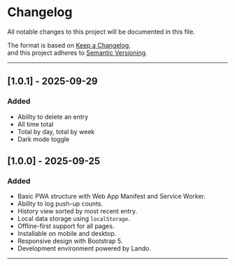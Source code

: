 # Changelog
All notable changes to this project will be documented in this file.

The format is based on [Keep a Changelog](https://keepachangelog.com/en/1.0.0/),  
and this project adheres to [Semantic Versioning](https://semver.org/spec/v2.0.0.html).

---

## [1.0.1] - 2025-09-29
### Added
- Ability to delete an entry
- All time total
- Total by day, total by week
- Dark mode toggle

## [1.0.0] - 2025-09-25
### Added
- Basic PWA structure with Web App Manifest and Service Worker.
- Ability to log push-up counts.
- History view sorted by most recent entry.
- Local data storage using `localStorage`.
- Offline-first support for all pages.
- Installable on mobile and desktop.
- Responsive design with Bootstrap 5.
- Development environment powered by Lando.

---